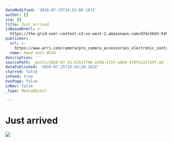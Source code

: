 ```yaml
---
dateModified: '2016-07-25T14:52:06.167Z'
author: []
via: {}
title: Just arrived
isBasedOnUrl: >-
  https://the-grid-user-content.s3-us-west-2.amazonaws.com/d7dc56d3-5451-4e88-9260-9cd73ca18e15.jpg
publisher:
  url: >-
    https://www.arri.com/camera/pro_camera_accessories_electronic_control_system/products/hand_units/wireless_compact_unit_wcu-4/?node_id=56180ddc98f4880546225a21
  name: Hand unit WCU4
description: ''
sourcePath: _posts/2016-07-25-52517796-a358-415f-abb4-478fe132f39f.md
datePublished: '2016-07-25T14:54:28.363Z'
starred: false
inFeed: true
hasPage: false
inNav: false
_type: MediaObject

---
```

# Just arrived
![](https://the-grid-user-content.s3-us-west-2.amazonaws.com/d7dc56d3-5451-4e88-9260-9cd73ca18e15.jpg)